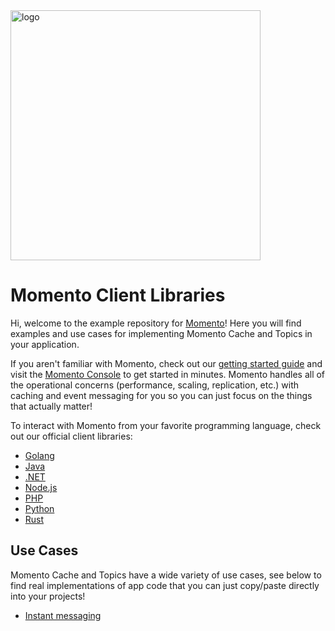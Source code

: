 <img src="https://docs.momentohq.com/img/logo.svg" alt="logo" width="400"/>

# Momento Client Libraries

Hi, welcome to the example repository for [Momento](https://gomomento.com)! Here you will find examples and use cases for implementing Momento Cache and Topics in your application. 

If you aren't familiar with Momento, check out our [getting started guide](https://docs.momentohq.com/docs/getting-started) and visit the [Momento Console](https://console.gomomento.com) to get started in minutes. Momento handles all of the operational concerns (performance, scaling, replication, etc.) with caching and event messaging for you so you can just focus on the things that actually matter!

To interact with Momento from your favorite programming language, check out our official client libraries:

* [Golang](https://github.com/momentohq/client-sdk-go)
* [Java](https://github.com/momentohq/client-sdk-java)
* [.NET](https://github.com/momentohq/client-sdk-dotnet)
* [Node.js](https://github.com/momentohq/client-sdk-nodejs)
* [PHP](https://github.com/momentohq/client-sdk-php)
* [Python](https://github.com/momentohq/client-sdk-python)
* [Rust](https://github.com/momentohq/client-sdk-rust)

## Use Cases

Momento Cache and Topics have a wide variety of use cases, see below to find real implementations of app code that you can just copy/paste directly into your projects!

* [Instant messaging](/use-cases/instant-messaging)